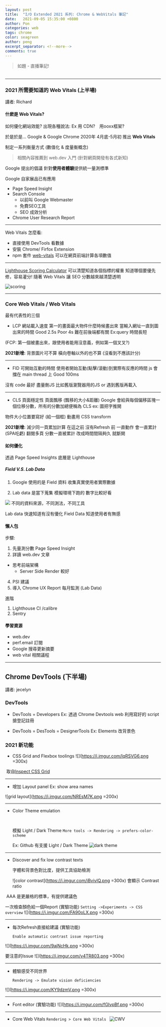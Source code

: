 ```yaml
---
layout: post
title:  "I/O Extended 2021 系列: Chrome & WebVitals 筆記"
date:   2021-09-05 15:35:00 +0800
author: Pon
categories: web
tags: chrome
color: seagreen
author: peng
excerpt_separator: <!--more-->
comments: true
---
```




> 如題 - 直播筆記! 

###### <!--more-->

---


### 2021 所需要知道的 Web Vitals (上半場)
講者: Richard



#### 什麽是 Web Vitals?

如何優化網站效能?
出現各種說法: 
Ex 用 CDN?　用ooxx框架?


於是於是... Google & Google Chrome 2020年 4月底-5月初 推出  **Web Vitals**

制定一系列衡量方式 (數值化 & 度量衡概念)


> 相關內容推薦到 web.dev 入門 (針對網頁開發有各式新知)


Google 提出的倡議 針對**使用者體驗**提供統一量測標準

Google 自家展品已有應用
- Page Speed Insight
- Search Console
    - 以前叫 Google Webmaster
    - 免費SEO工具
    - SEO 成效分析
- Chrome User Research Report

---

Web Vitals 怎麼看:
- 直接使用 DevTools 看數據
- 安裝 Chrome/ Firfox Extension
- npm 套件 [web-vitals](https://www.npmjs.com/package/web-vitals) 可以在網頁前端計算各項數值



---

[Lighthouse Scoring Calculator](https://googlechrome.github.io/lighthouse/scorecalc/)
可以清楚知道各個指標的權重
知道哪個要優先修，容易灌分!
隨著 Web Vitals 讓 SEO 分數越來越清楚透明

![scoring](https://i.imgur.com/IQaLsD9.png)



---

### Core Web Vitals / Web Vitals


最有代表性的三個

- LCP 網站載入速度
第一的畫面最大物件什麼時候畫出來
當輸入網址一直到圖出來的時間
Good 2.5s
Poor 4s
難在前後端都有關
Ex:query 時間長短


(FCP: 第一個被畫出來，跟使用者能用沒意義，例如第一個叉叉?)

**2021新增:**
背景圖片可不算
橫向卷軸以外的也不算 (沒看到不應該計分)

---

- FID 可開始互動的時間
使用者開始互動(點擊/滾動)到實際有反應的時間
js 會擋在 main thread 上
Good 100ms 

沒有 code 最好 盡量刪JS
比如舊版瀏覽器用的JS or 遇到舊版再載入

---

- CLS 頁面穩定性
頁面飄移 (飄移的大小&距離)
Google 會給與每個偏移區塊一個位移分數，所有的分數加總便稱為 CLS
ex: 圖把字推開

物件大小位置要寫好 (給一個框)
動畫用 CSS transform 

**2021新增:**
減少同一頁累加計算
在這之前 沒有Refresh 前 一直動作 會一直累計 (SPA吃虧)
翻閱多頁 分數一直被累計
改成時間間隔夠久 就斷開


#### 如何優化
透過 Page Speed Insights
底層是 Lighthouse

##### Field V.S. Lab Data
1. Google 使用的是 Field 資料
收集真實使用者實際數據


2. Lab data 是當下蒐集
模擬環境下跑的
數字比較好看


![](https://i.imgur.com/WuUG9AT.png)
不同的資料來源，不同測法，不同工具


Lab data 快速知道有沒有優化
Field Data 知道使用者有無感


#### 懶人包
步驟:
1. 先量測分數 Page Speed Insight
2. 詳讀 web.dev 文章
- 思考前端架構
    - Server Side  Render 較好
4. PSI 建議
5. 導入 Chrome UX Report 每月監測 (Lab Data)

進階
1. Lighthouse CI /calibre
2. Sentry


#### 學習資源
- web.dev
- perf.email 訂閱
- Google 搜尋更新摘要
- web vital 相關議程

----

## Chrome DevTools (下半場)
講者: jecelyn

### DevTools

- DevTools = Developers
Ex: 
透過 Chrome Devtools web 
利用寫好的 script 搶登記註冊

- DevTools = DesTools = DesignerTools
Ex:
Elements 改背景色

### 2021 新功能

- CSS Grid and Flexbox toolings
 ![](https://i.imgur.com/lqRSVG6.png =300x)
 
 ​	取自[Inspect CSS Grid](https://developer.chrome.com/docs/devtools/css/grid/)

----



- 增加 Layout panel  Ex: show area names

![grid layout](https://i.imgur.com/NREsM7K.png =200x)



---

- Color Theme emulation

  <br>

  模擬 Light / Dark Theme
  `More tools -> Rendering -> prefers-color-scheme`

  Ex: Github 有支援 Light / Dark Theme
  ![dark theme](https://i.imgur.com/2IAIPXP.png)



---
- Discover and fix low contrast texts

  字體和背景色對比度，提供工具協助檢測

  ![color contrast](https://i.imgur.com/iBvivlQ.png =300x)
  	會顯示 Contrast ratio

​	AAA 是更嚴格的標準，有提供建議色



一次檢查顏色給一個Report (實驗功能)
`Setting ->Experiments -> CSS overview`
![](https://i.imgur.com/FA90oLX.png =300x)



---

- 每次Refresh直接給建議 (實驗功能)

  `Enable automatic contrast issue reporting`

![](https://i.imgur.com/9ajNcHk.png =300x)

要注意的Issue
![](https://i.imgur.com/v4TR803.png =300x)



---

- 體驗感受不同世界

  `Rendering -> Emulate vision deficiencies`

![](https://i.imgur.com/KY9dzmV.png =300x)

---



- Font editor (實驗功能)
![](https://i.imgur.com/fGIvpBf.png =300x)

----




- Core Web Vitals
`Rendering > Core Web Vitals `
![CWV](https://i.imgur.com/cnuWYvO.png)